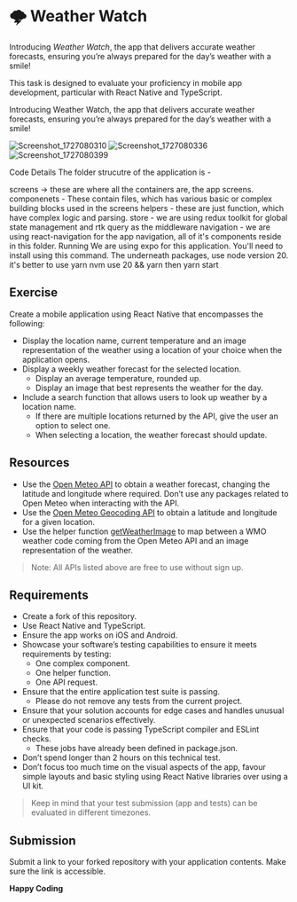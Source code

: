 # 🌩️ Weather Watch

Introducing *Weather Watch*, the app that delivers accurate weather forecasts, ensuring you’re always prepared for the day’s weather with a smile!

This task is designed to evaluate your proficiency in mobile app development, particular with React Native and TypeScript.

Introducing Weather Watch, the app that delivers accurate weather forecasts, ensuring you’re always prepared for the day’s weather with a smile! 

![Screenshot_1727080310](https://github.com/user-attachments/assets/faa479d4-418a-4cd7-a98e-fb1f0339b742)
![Screenshot_1727080336](https://github.com/user-attachments/assets/d2bbcb2e-996c-45c0-84a8-667846f4cfc9)
![Screenshot_1727080399](https://github.com/user-attachments/assets/673763fb-3706-4428-b1f0-630761e39ba8)


Code Details
The folder strucutre of the application is -

screens -> these are where all the containers are, the app screens.
componenets - These contain files, which has various basic or complex building blocks used in the screens
helpers - these are just function, which have complex logic and parsing.
store - we are using redux toolkit for global state management and rtk query as the middleware
navigation - we are using react-navigation for the app navigation, all of it's components reside in this folder.
Running
We are using expo for this application. You'll need to install using this command. The underneath packages, use node version 20.
it's better to use yarn
nvm use 20 && yarn 
then yarn start


## Exercise

Create a mobile application using React Native that encompasses the following:

- Display the location name, current temperature and an image representation of the weather using a location of your choice when the application opens.
- Display a weekly weather forecast for the selected location.
   - Display an average temperature, rounded up.
   - Display an image that best represents the weather for the day.
- Include a search function that allows users to look up weather by a location name.
  - If there are multiple locations returned by the API, give the user an option to select one.
  - When selecting a location, the weather forecast should update.

## Resources

- Use the [Open Meteo API](https://api.open-meteo.com/v1/forecast?latitude=52.52&longitude=13.41&current=temperature_2m&hourly=temperature_2m,weather_code) to obtain a weather forecast, changing the latitude and longitude where required. Don’t use any packages related to Open Meteo when interacting with the API.
- Use the [Open Meteo Geocoding API](https://geocoding-api.open-meteo.com/v1/search?name=) to obtain a latitude and longitude for a given location.
- Use the helper function [getWeatherImage](./src/helpers/getWeatherImage.ts) to map between a WMO weather code coming from the Open Meteo API and an image representation of the weather.

> Note: All APIs listed above are free to use without sign up.

## Requirements

- Create a fork of this repository.
- Use React Native and TypeScript.
- Ensure the app works on iOS and Android.
- Showcase your software’s testing capabilities to ensure it meets requirements by testing:
   - One complex component.
   - One helper function.
   - One API request.
- Ensure that the entire application test suite is passing.
   - Please do not remove any tests from the current project.
- Ensure that your solution accounts for edge cases and handles unusual or unexpected scenarios effectively.
- Ensure that your code is passing TypeScript compiler and ESLint checks.
   - These jobs have already been defined in package.json.
- Don’t spend longer than 2 hours on this technical test.
- Don’t focus too much time on the visual aspects of the app, favour simple layouts and basic styling using React Native libraries over using a UI kit.

> Keep in mind that your test submission (app and tests) can be evaluated in different timezones.

## Submission

Submit a link to your forked repository with your application contents. Make sure the link is accessible.

**Happy Coding**
